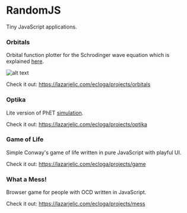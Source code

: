 # RandomJS

Tiny JavaScript applications.

### Orbitals

Orbital function plotter for the Schrodinger wave equation which is explained [here](http://physics.mq.edu.au/~jcresser/Phys201/LectureNotes/SchrodingerEqn.pdf).

![alt text](http://www.physlink.com/Education/Askexperts/Images/ae329a.jpg "Wave Equation")

Check it out: https://lazarjelic.com/ecloga/projects/orbitals

### Optika

Lite version of PhET [simulation](https://phet.colorado.edu/sr/simulation/geometric-optics).

Check it out: https://lazarjelic.com/ecloga/projects/optika

### Game of Life

Simple Conway's game of life written in pure JavaScript with playful UI.

Check it out: https://lazarjelic.com/ecloga/projects/game

### What a Mess!

Browser game for people with OCD written in JavaScript.

Check it out: https://lazarjelic.com/ecloga/projects/mess
